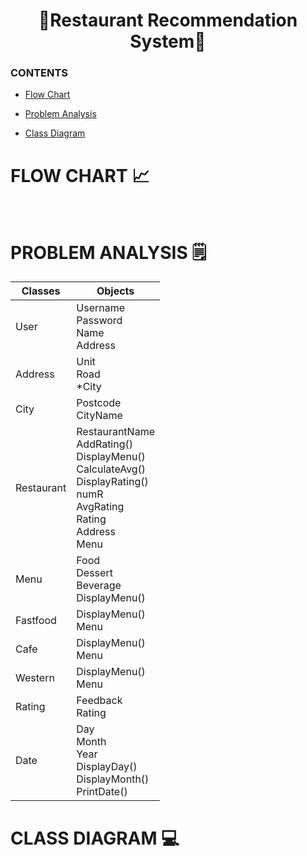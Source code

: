 <h1 align="center"> 🍝Restaurant Recommendation System🍝 </h1> 


### CONTENTS
<ul>
  <li><a href="https://github.com/jjn7702/SECJ1023-PT2/blob/main/Submission/sec08_23242/Potential_Insurance/analysis and design/readme.md#flow-chart-"> Flow Chart </a></li>
</ul>
<ul>
  <li><a href="https://github.com/jjn7702/SECJ1023-PT2/blob/main/Submission/sec08_23242/Potential_Insurance/analysis%20and%20design/readme.md#problem-analysis-%EF%B8%8F"> Problem Analysis </a></li>
</ul>
<ul>
  <li><a href="https://github.com/jjn7702/SECJ1023-PT2/tree/main/Submission/sec08_23242/Potential_Insurance/analysis and design/readme.md#class-diagram-"> Class Diagram </a></li>
</ul>

# FLOW CHART 📈
<br>

# PROBLEM ANALYSIS 🗒️ 
|**Classes**|**Objects**|
|---|---|
|User|Username <br> Password <br> Name <br> Address|
|Address|Unit <br> Road <br> *City|
|City|Postcode <br> CityName|
|Restaurant|RestaurantName <br> AddRating() <br> DisplayMenu() <br> CalculateAvg() <br> DisplayRating() <br> numR <br> AvgRating <br> Rating <br> Address <br> Menu|
|Menu|Food  <br> Dessert <br> Beverage <br> DisplayMenu()|
|Fastfood|DisplayMenu() <br> Menu|
|Cafe|DisplayMenu() <br> Menu|
|Western|DisplayMenu() <br> Menu|
|Rating|Feedback <br> Rating|
|Date|Day <br> Month <br> Year <br> DisplayDay() <br> DisplayMonth() <br> PrintDate()|

# CLASS DIAGRAM 💻

